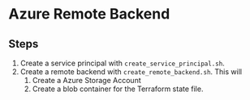 # Azure Remote Backend

## Steps

1. Create a service principal with `create_service_principal.sh`.
2. Create a remote backend with `create_remote_backend.sh`. This will
   1. Create a Azure Storage Account
   2. Create a blob container for the Terraform state file.

